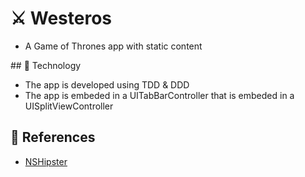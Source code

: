 # ⚔️ Westeros

* A Game of Thrones app with static content

## 🚀 Technology

* The app is developed using TDD & DDD
* The app is embeded in a UITabBarController that is embeded in a UISplitViewController

## 📄 References

* [NSHipster](https://nshipster.com/uisplitviewcontroller/)
